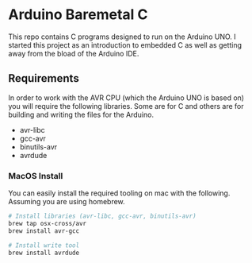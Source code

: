 # Arduino Baremetal C

This repo contains C programs designed to run on the Arduino UNO. I started this project as an introduction to embedded C as well as getting away from the bload of the Arduino IDE.

## Requirements

In order to work with the AVR CPU (which the Arduino UNO is based on) you will require the following libraries. Some are for C and others are for building and writing the files for the Arduino.

- avr-libc
- gcc-avr
- binutils-avr
- avrdude

### MacOS Install

You can easily install the required tooling on mac with the following. Assuming you are using homebrew.

``` bash
# Install libraries (avr-libc, gcc-avr, binutils-avr)
brew tap osx-cross/avr
brew install avr-gcc

# Install write tool
brew install avrdude
```


